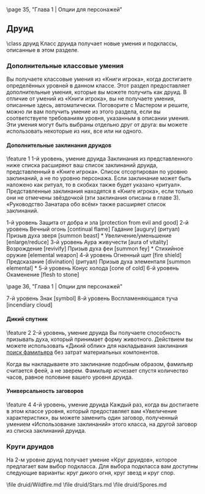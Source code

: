 \page 35, "Глава 1 | Опции для персонажей"
## Друид
\class друид
Класс друида получает новые умения и подклассы, описанные в этом разделе.

### Дополнительные классовые умения
Вы получаете классовые умения из «Книги игрока», когда достигаете определённых уровней в данном классе. Этот раздел предоставляет дополнительные умения, которые вы можете получить как друид. В отличие от умений из «Книги игрока», вы не получаете умения, описанные здесь, автоматически. Поговорите с Мастером и решите, можно ли вам получить умение из этого раздела, если вы соответствуете требованиям уровня, указанным в описании умения. Эти умения могут быть выбраны отдельно друг от друга: вы можете использовать некоторые из них, все или ни одного.

#### Дополнительные заклинания друидов
\feature 1
1-й уровень, умение друида
Заклинания из представленного ниже списка расширяют ваш список заклинаний друида, представленный в «Книге игрока». Список отсортирован по уровню заклинаний, а не по уровню персонажа.
Если заклинание может быть наложено как ритуал, то в скобках также будет указано «ритуал». Представленные заклинания находятся в «Книге игрока»,
если только они не отмечены звёздочкой (эти заклинания описаны в главе 3). «Руководство Занатара обо всём» также расширяет список заклинаний.

<!-- TODO: deal this shit out -->
1-й уровень
Защита от добра и зла [protection from evil and good]
2-й уровень
Вечный огонь [continual flame]
Гадание [augury] (ритуал)
Призыв духа зверя [summon beast] *
Увеличение/уменьшение [enlarge/reduce]
3-й уровень
Аура живучести [aura of vitality]
Возрождение [revivify]
Призыв духа феи [summon fey] *
Стихийное оружие [elemental weapon]
4-й уровень
Огненный щит [fire shield]
Предсказание [divination] (ритуал)
Призыв духа элементаля [summon elemental] *
5-й уровень
Конус холода [cone of cold]
6-й уровень
Окаменение [flesh to stone]

\page 36, "Глава 1 | Опции для персонажей"

7-й уровень
Знак [symbol]
8-й уровень
Воспламеняющаяся туча [incendiary cloud]

#### Дикий спутник
\feature 2
2-й уровень, умение друида
Вы получаете способность призывать духа, который принимает форму животного. Действием вы можете использовать «Дикий облик» для накладывания заклинания [поиск фамильяра](spell.find_familiar) без затрат материальных компонентов.

Когда вы накладываете это заклинание подобным образом, фамильяр считается феей, а не зверем. Фамильяр исчезает спустя количество часов, равное половине вашего уровня друида.

#### Универсальность заговоров
\feature 4
4-й уровень, умение друида
Каждый раз, когда вы достигаете в этом классе уровня, который предоставляет вам «Увеличение характеристик», вы можете заменить один заговор, полученный умением «Использование заклинаний» этого класса, на другой заговор из списка заклинаний друида.

### Круги друидов
На 2-м уровне друид получает умение «Круг друидов», которое предлагает вам выбор подкласса. Для выбора подкласса вам доступны следующие варианты: круг дикого огня, круг звезд и круг спор.

\file druid/Wildfire.md
\file druid/Stars.md
\file druid/Spores.md

